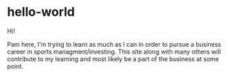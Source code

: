 hello-world
===========

Hi!

Pam here, I'm trying to learn as much as I can in order to pursue a business career in sports managment/investing. This site along with many others will contribute to my learning and most likely be a part of the business at some point. 
